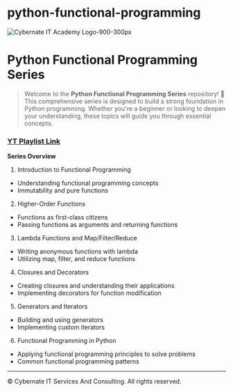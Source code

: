 # python-functional-programming

![Cybernate IT Academy Logo-900-300px](https://github.com/Cybernate-IT/python-fundamentals/assets/137849393/fd896b99-7463-4980-8a5e-604e1bbff645)


# Python Functional Programming Series

> Welcome to the **Python Functional Programming Series** repository! 🚀 This comprehensive series is designed to build a strong foundation in Python programming. Whether you're a beginner or looking to deepen your understanding, these topics will guide you through essential concepts. 

### [YT Playlist Link](#)

**Series Overview**

1. Introduction to Functional Programming
- Understanding functional programming concepts
- Immutability and pure functions

2. Higher-Order Functions
- Functions as first-class citizens
- Passing functions as arguments and returning functions

3. Lambda Functions and Map/Filter/Reduce
- Writing anonymous functions with lambda
- Utilizing map, filter, and reduce functions

4. Closures and Decorators
- Creating closures and understanding their applications
- Implementing decorators for function modification

5. Generators and Iterators
- Building and using generators
- Implementing custom iterators

6. Functional Programming in Python
- Applying functional programming principles to solve problems
- Common functional programming patterns

---
© Cybernate IT Services And Consulting. All rights reserved.